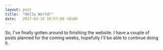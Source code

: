 ```yaml
---
layout: post
title:  "Hello World!"
date:   2017-03-16 19:57:00 +0100
---
```


So, I've finally gotten around to finishing the website. I have a couple of posts
planned for the coming weeks, hopefully I'll be able to continue doing it.
